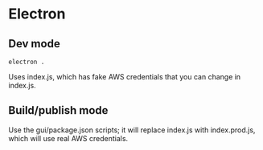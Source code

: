 # Electron

## Dev mode

	electron .

Uses index.js, which has fake AWS credentials that you can change in index.js.

## Build/publish mode

Use the gui/package.json scripts; it will replace index.js with index.prod.js, which will use real AWS credentials.